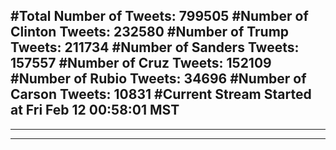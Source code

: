 #Total Number of Tweets: 799505 
#Number of Clinton Tweets: 232580
#Number of Trump Tweets: 211734
#Number of Sanders Tweets: 157557
#Number of Cruz Tweets: 152109
#Number of Rubio Tweets: 34696
#Number of Carson Tweets: 10831
#Current Stream Started at Fri Feb 12 00:58:01 MST
---
---
---
